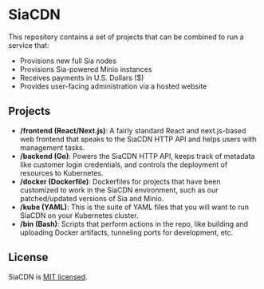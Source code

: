 # SiaCDN

This repository contains a set of projects that can be combined to run a service
that:

* Provisions new full Sia nodes
* Provisions Sia-powered Minio instances
* Receives payments in U.S. Dollars ($)
* Provides user-facing administration via a hosted website

## Projects

* **/frontend (React/Next.js)**: A fairly standard React and next.js-based web
frontend that speaks to the SiaCDN HTTP API and helps users with management
tasks.
* **/backend (Go)**: Powers the SiaCDN HTTP API, keeps track of metadata like
customer login credentials, and controls the deployment of resources to
Kubernetes.
* **/docker (Dockerfile)**: Dockerfiles for projects that have been customized
to work in the SiaCDN environment, such as our patched/updated versions of Sia
and Minio.
* **/kube (YAML)**: This is the suite of YAML files that you will want to run
SiaCDN on your Kubernetes cluster.
* **/bin (Bash)**: Scripts that perform actions in the repo, like building and
uploading Docker artifacts, tunneling ports for development, etc.

## License

SiaCDN is [MIT licensed](./LICENSE).
